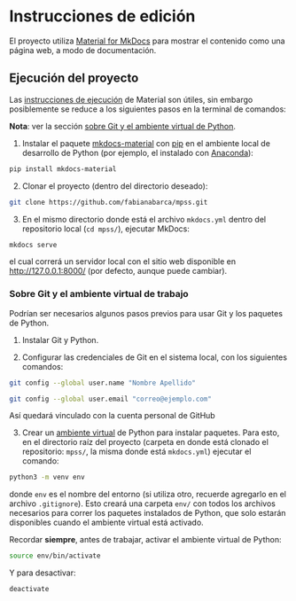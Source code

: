 # Instrucciones de edición

El proyecto utiliza [Material for MkDocs](https://squidfunk.github.io/mkdocs-material/) para mostrar el contenido como una página web, a modo de documentación.

## Ejecución del proyecto

Las [instrucciones de ejecución](https://squidfunk.github.io/mkdocs-material/getting-started/) de Material son útiles, sin embargo posiblemente se reduce a los siguientes pasos en la terminal de comandos:

**Nota**: ver la sección [sobre Git y el ambiente virtual de Python](#sobre-git-y-el-ambiente-virtual-de-trabajo).


1. Instalar el paquete [mkdocs-material](https://pypi.org/project/mkdocs-material/) con [pip](https://pypi.org/project/pip/) en el ambiente local de desarrollo de Python (por ejemplo, el instalado con [Anaconda](https://www.anaconda.com/download)):

```bash
pip install mkdocs-material
```

2. Clonar el proyecto (dentro del directorio deseado):

```bash
git clone https://github.com/fabianabarca/mpss.git
```

3. En el mismo directorio donde está el archivo `mkdocs.yml` dentro del repositorio local (`cd mpss/`), ejecutar MkDocs:

```bash
mkdocs serve
```

el cual correrá un servidor local con el sitio web disponible en http://127.0.0.1:8000/ (por defecto, aunque puede cambiar).

### Sobre Git y el ambiente virtual de trabajo

Podrían ser necesarios algunos pasos previos para usar Git y los paquetes de Python.

1. Instalar Git y Python.

2. Configurar las credenciales de Git en el sistema local, con los siguientes comandos:

```bash
git config --global user.name "Nombre Apellido"
```

```bash
git config --global user.email "correo@ejemplo.com"
```

Así quedará vinculado con la cuenta personal de GitHub

3. Crear un [ambiente virtual](https://docs.python.org/es/3.13/library/venv.html) de Python para instalar paquetes. Para esto, en el directorio raíz del proyecto (carpeta en donde está clonado el repositorio: `mpss/`, la misma donde está `mkdocs.yml`) ejecutar el comando:

```bash
python3 -m venv env
```

donde `env` es el nombre del entorno (si utiliza otro, recuerde agregarlo en el archivo `.gitignore`). Esto creará una carpeta `env/` con todos los archivos necesarios para correr los paquetes instalados de Python, que solo estarán disponibles cuando el ambiente virtual está activado.

Recordar **siempre**, antes de trabajar, activar el ambiente virtual de Python:

```bash
source env/bin/activate
```

Y para desactivar:

```bash
deactivate
```
